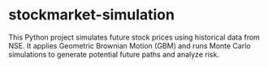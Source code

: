 # stockmarket-simulation
This Python project simulates future stock prices using historical data from NSE. It applies Geometric Brownian Motion (GBM) and runs Monte Carlo simulations to generate potential future paths and analyze risk.
